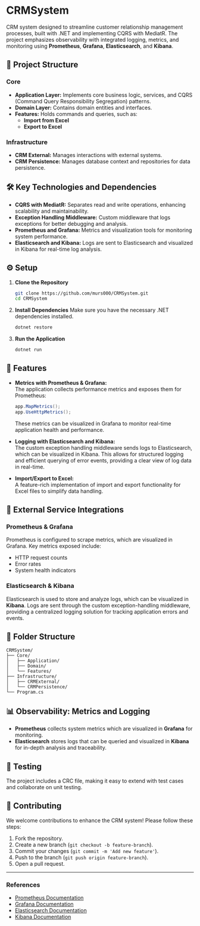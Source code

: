 
# CRMSystem

CRM system designed to streamline customer relationship management processes, built with .NET and implementing CQRS with MediatR. The project emphasizes observability with integrated logging, metrics, and monitoring using **Prometheus**, **Grafana**, **Elasticsearch**, and **Kibana**.

## 📁 Project Structure

### Core
- **Application Layer:** Implements core business logic, services, and CQRS (Command Query Responsibility Segregation) patterns.
- **Domain Layer:** Contains domain entities and interfaces.
- **Features:** Holds commands and queries, such as:
  - **Import from Excel**
  - **Export to Excel**

### Infrastructure
- **CRM External:** Manages interactions with external systems.
- **CRM Persistence:** Manages database context and repositories for data persistence.

## 🛠️ Key Technologies and Dependencies

- **CQRS with MediatR:** Separates read and write operations, enhancing scalability and maintainability.
- **Exception Handling Middleware:** Custom middleware that logs exceptions for better debugging and analysis.
- **Prometheus and Grafana:** Metrics and visualization tools for monitoring system performance.
- **Elasticsearch and Kibana:** Logs are sent to Elasticsearch and visualized in Kibana for real-time log analysis.

## ⚙️ Setup

1. **Clone the Repository**
   ```bash
   git clone https://github.com/murs000/CRMSystem.git
   cd CRMSystem
   ```

2. **Install Dependencies**
   Make sure you have the necessary .NET dependencies installed.
   ```bash
   dotnet restore
   ```

3. **Run the Application**
   ```bash
   dotnet run
   ```

## 🚀 Features

- **Metrics with Prometheus & Grafana:**  
   The application collects performance metrics and exposes them for Prometheus:
   ```csharp
   app.MapMetrics();
   app.UseHttpMetrics();
   ```
   These metrics can be visualized in Grafana to monitor real-time application health and performance.

- **Logging with Elasticsearch and Kibana:**  
   The custom exception handling middleware sends logs to Elasticsearch, which can be visualized in Kibana. This allows for structured logging and efficient querying of error events, providing a clear view of log data in real-time.

- **Import/Export to Excel:**  
   A feature-rich implementation of import and export functionality for Excel files to simplify data handling.

## 🔧 External Service Integrations

### Prometheus & Grafana
Prometheus is configured to scrape metrics, which are visualized in Grafana. Key metrics exposed include:
- HTTP request counts
- Error rates
- System health indicators

### Elasticsearch & Kibana
Elasticsearch is used to store and analyze logs, which can be visualized in **Kibana**. Logs are sent through the custom exception-handling middleware, providing a centralized logging solution for tracking application errors and events.

## 📂 Folder Structure

```
CRMSystem/
├── Core/
│   ├── Application/
│   ├── Domain/
│   └── Features/
├── Infrastructure/
│   ├── CRMExternal/
│   └── CRMPersistence/
└── Program.cs
```

## 📊 Observability: Metrics and Logging

- **Prometheus** collects system metrics which are visualized in **Grafana** for monitoring.
- **Elasticsearch** stores logs that can be queried and visualized in **Kibana** for in-depth analysis and traceability.

## 🧪 Testing

The project includes a CRC file, making it easy to extend with test cases and collaborate on unit testing.

## 👥 Contributing

We welcome contributions to enhance the CRM system! Please follow these steps:

1. Fork the repository.
2. Create a new branch (`git checkout -b feature-branch`).
3. Commit your changes (`git commit -m 'Add new feature'`).
4. Push to the branch (`git push origin feature-branch`).
5. Open a pull request.

---

### References

- [Prometheus Documentation](https://prometheus.io/docs/)
- [Grafana Documentation](https://grafana.com/docs/)
- [Elasticsearch Documentation](https://www.elastic.co/guide/en/elasticsearch/reference/current/index.html)
- [Kibana Documentation](https://www.elastic.co/guide/en/kibana/current/index.html)
